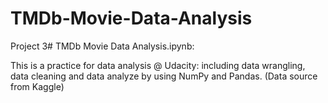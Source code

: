 # TMDb-Movie-Data-Analysis

Project 3# TMDb Movie Data Analysis.ipynb: 

This is a practice for data analysis @ Udacity: including data wrangling, data cleaning and data analyze by using NumPy and Pandas. (Data source from Kaggle)
